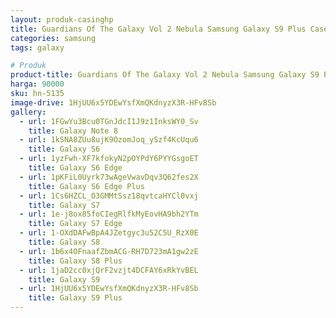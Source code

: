 ```yaml
---
layout: produk-casinghp
title: Guardians Of The Galaxy Vol 2 Nebula Samsung Galaxy S9 Plus Case
categories: samsung
tags: galaxy

# Produk
product-title: Guardians Of The Galaxy Vol 2 Nebula Samsung Galaxy S9 Plus Case
harga: 90000
sku: hn-5135
image-drive: 1HjUU6x5YDEwYsfXmQKdnyzX3R-HFv8Sb
gallery:
  - url: 1FGwYu3Bcu0TGnJdcI1J9z1InksWY0_Sv
    title: Galaxy Note 8
  - url: 1kSNA8ZUu8ujK9OzomJoq_ySzf4KcUqu6
    title: Galaxy S6
  - url: 1yzFwh-XF7kfokyN2pOYPdY6PYYGsgoET
    title: Galaxy S6 Edge
  - url: 1pKFiL0Uyrk73wAgeVwavDqv3Q62fes2X
    title: Galaxy S6 Edge Plus
  - url: 1Cs6HZCL_O3GMMtSsz18qvtcaHYCl0vxj
    title: Galaxy S7
  - url: 1e-j8ox85foCIegRlfkMyEovHA9bh2YTm
    title: Galaxy S7 Edge
  - url: 1-OXdDAFwBpA4JZetgyc3u52C5U_RzX0E
    title: Galaxy S8
  - url: 1b6x4OFnaafZbmACG-RH7D723mA1gw2zE
    title: Galaxy S8 Plus
  - url: 1jaD2cc0xjQrF2vzjt4DCFAY6xRkYvBEL
    title: Galaxy S9
  - url: 1HjUU6x5YDEwYsfXmQKdnyzX3R-HFv8Sb
    title: Galaxy S9 Plus
---
```

